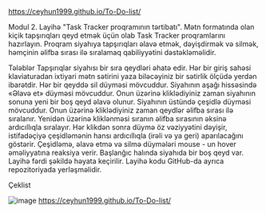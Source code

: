 https://ceyhun1999.github.io/To-Do-list/

Modul 2. Layihə "Task Tracker proqramının tərtibatı".
Mətn formatında olan kiçik tapşırıqları qeyd etmək üçün olab Task Tracker proqramlarını hazırlayın. Proqram siyahıya tapşırıqları əlavə etmək, dəyişdirmək və silmək, həmçinin əlifba sırası ilə sıralamaq qabiliyyətini dəstəkləməlidir.

Tələblər
Tapşırıqlar siyahısı bir sıra qeydləri əhatə edir. 
Hər bir giriş sahəsi klaviaturadan ixtiyari mətn sətirini yaza biləcəyiniz bir sətirlik ölçüdə yerdən ibarətdir. 
Hər bir qeyddə sil düyməsi mövcuddur.
Siyahının aşağı hissəsində «Əlavə et» düyməsi mövcuddur. Onun üzərinə kliklədiyiniz zaman siyahının sonuna yeni bir boş qeyd əlavə olunur.
Siyahının üstündə çeşidlə düyməsi mövcuddur. Onun üzərinə kliklədiyiniz zaman qeydlər əlifba sırası ilə sıralanır. Yenidən üzərinə kliklənməsi sıranın əlifba sırasının əksinə ardıcıllıqla sıralayır. Hər klikdən sonra düymə öz vəziyyətini dəyişir, istifadəçiyə çeşidləmənin hansı ardıcıllıqla (irəli və ya geri) aparılacağını göstərir.
Çeşidləmə, əlavə etmə və silmə düymələri mouse - un hover əməliyyatına reaksiya verir.
Başlanğıc halında siyahıda bir boş qeyd var.
Layihə fərdi şəkildə həyata keçirilir. Layihə kodu GitHub-da ayrıca repozitoriyada yerləşməlidir.

Çeklist

![image](https://user-images.githubusercontent.com/100986302/189364180-0614d029-4e5a-4e66-9f8b-dbf713894dea.png)
https://ceyhun1999.github.io/To-Do-list/

